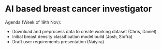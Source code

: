# AI based breast cancer investigator

Agenda (Week of 19th Nov):

- Download and preprocess data to create working dataset (Chris, Daniel)
- Initial breast density classification model build (Josh, Siofra)
- Draft user requirements presentation (Naiyira)
  

